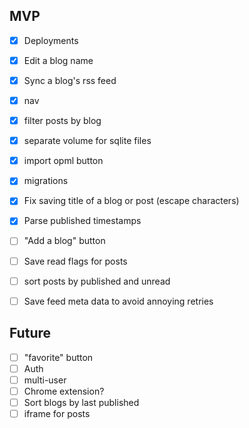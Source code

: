 ## MVP
- [x] Deployments
- [x] Edit a blog name
- [x] Sync a blog's rss feed
- [x] nav
- [x] filter posts by blog
- [x] separate volume for sqlite files
- [x] import opml button
- [x] migrations
- [x] Fix saving title of a blog or post (escape characters)
- [x] Parse published timestamps
- [ ] "Add a blog" button
- [ ] Save read flags for posts
- [ ] sort posts by published and unread
- [ ] Save feed meta data to avoid annoying retries


## Future
- [ ] "favorite" button
- [ ] Auth 
- [ ] multi-user
- [ ] Chrome extension?
- [ ] Sort blogs by last published
- [ ] iframe for posts
